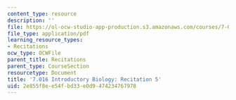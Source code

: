 ```yaml
---
content_type: resource
description: ''
file: https://ol-ocw-studio-app-production.s3.amazonaws.com/courses/7-016-introductory-biology-fall-2018/2e855f8ee54fbd33e0d9474234767978_MIT7_016F18rec5.pdf
file_type: application/pdf
learning_resource_types:
- Recitations
ocw_type: OCWFile
parent_title: Recitations
parent_type: CourseSection
resourcetype: Document
title: '7.016 Introductory Biology: Recitation 5'
uid: 2e855f8e-e54f-bd33-e0d9-474234767978
---
```

